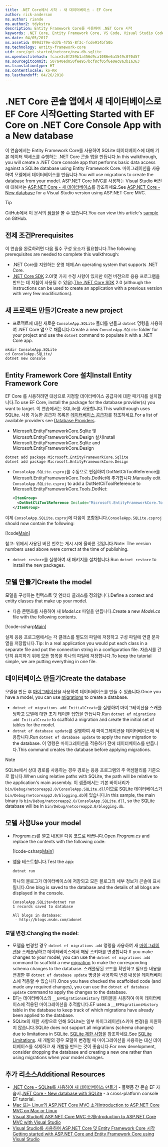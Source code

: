 ```yaml
---
title: .NET Core에서 시작 - 새 데이터베이스 - EF Core
author: rick-anderson
ms.author: riande
ms.author2: tdykstra
description: Entity Framework Core를 사용하여 .NET Core 시작
keywords: .NET Core, Entity Framework Core, VS Code, Visual Studio Code, Mac, Linux
ms.date: 04/05/2017
ms.assetid: 099d179e-dd7b-4755-8f3c-fcde914bf50b
ms.technology: entity-framework-core
uid: core/get-started/netcore/new-db-sqlite
ms.openlocfilehash: fcace3c0f259b1a456d9ca1086e6a1549c070d57
ms.sourcegitcommit: 507a40ed050fee957bcf8cf05f6e0ec8a3b1a363
ms.translationtype: HT
ms.contentlocale: ko-KR
ms.lasthandoff: 04/26/2018
---
```

# <a name="getting-started-with-ef-core-on-net-core-console-app-with-a-new-database"></a><span data-ttu-id="97b6c-104">.NET Core 콘솔 앱에서 새 데이터베이스로 EF Core 시작</span><span class="sxs-lookup"><span data-stu-id="97b6c-104">Getting Started with EF Core on .NET Core Console App with a New database</span></span>

<span data-ttu-id="97b6c-105">이 연습에서는 Entity Framework Core를 사용하여 SQLite 데이터베이스에 대해 기본 데이터 액세스를 수행하는 .NET Core 콘솔 앱을 만듭니다.</span><span class="sxs-lookup"><span data-stu-id="97b6c-105">In this walkthrough, you will create a .NET Core console app that performs basic data access against a SQLite database using Entity Framework Core.</span></span> <span data-ttu-id="97b6c-106">마이그레이션을 사용하여 모델에서 데이터베이스를 만듭니다.</span><span class="sxs-lookup"><span data-stu-id="97b6c-106">You will use migrations to create the database from your model.</span></span> <span data-ttu-id="97b6c-107">ASP.NET Core MVC를 사용하는 Visual Studio 버전에 대해서는 [ASP.NET Core - 새 데이터베이스](xref:core/get-started/aspnetcore/new-db)를 참조하세요.</span><span class="sxs-lookup"><span data-stu-id="97b6c-107">See [ASP.NET Core - New database](xref:core/get-started/aspnetcore/new-db) for a Visual Studio version using ASP.NET Core MVC.</span></span>

> [!TIP]  
> <span data-ttu-id="97b6c-108">GitHub에서 이 문서의 [샘플](https://github.com/aspnet/EntityFramework.Docs/tree/master/samples/core/GetStarted/NetCore/ConsoleApp.SQLite)을 볼 수 있습니다.</span><span class="sxs-lookup"><span data-stu-id="97b6c-108">You can view this article's [sample](https://github.com/aspnet/EntityFramework.Docs/tree/master/samples/core/GetStarted/NetCore/ConsoleApp.SQLite) on GitHub.</span></span>

## <a name="prerequisites"></a><span data-ttu-id="97b6c-109">전제 조건</span><span class="sxs-lookup"><span data-stu-id="97b6c-109">Prerequisites</span></span>

<span data-ttu-id="97b6c-110">이 연습을 완료하려면 다음 필수 구성 요소가 필요합니다.</span><span class="sxs-lookup"><span data-stu-id="97b6c-110">The following prerequisites are needed to complete this walkthrough:</span></span>
* <span data-ttu-id="97b6c-111">.NET Core를 지원하는 운영 체제.</span><span class="sxs-lookup"><span data-stu-id="97b6c-111">An operating system that supports .NET Core.</span></span>
* <span data-ttu-id="97b6c-112">[.NET Core SDK](https://www.microsoft.com/net/core) 2.0(몇 가지 수정 사항이 있지만 이전 버전으로 응용 프로그램을 만드는 데 지침이 사용될 수 있음).</span><span class="sxs-lookup"><span data-stu-id="97b6c-112">[The .NET Core SDK](https://www.microsoft.com/net/core) 2.0 (although the instructions can be used to create an application with a previous version with very few modifications).</span></span>

## <a name="create-a-new-project"></a><span data-ttu-id="97b6c-113">새 프로젝트 만들기</span><span class="sxs-lookup"><span data-stu-id="97b6c-113">Create a new project</span></span>

* <span data-ttu-id="97b6c-114">프로젝트에 대한 새로운 `ConsoleApp.SQLite` 폴더를 만들고 `dotnet` 명령을 사용하여 .NET Core 앱으로 채웁니다.</span><span class="sxs-lookup"><span data-stu-id="97b6c-114">Create a new `ConsoleApp.SQLite` folder for your project and use the `dotnet` command to populate it with a .NET Core app.</span></span>

``` Console
mkdir ConsoleApp.SQLite
cd ConsoleApp.SQLite/
dotnet new console
```

## <a name="install-entity-framework-core"></a><span data-ttu-id="97b6c-115">Entity Framework Core 설치</span><span class="sxs-lookup"><span data-stu-id="97b6c-115">Install Entity Framework Core</span></span>

<span data-ttu-id="97b6c-116">EF Core 를 사용하려면 대상으로 지정할 데이터베이스 공급자에 대한 패키지를 설치합니다.</span><span class="sxs-lookup"><span data-stu-id="97b6c-116">To use EF Core, install the package for the database provider(s) you want to target.</span></span> <span data-ttu-id="97b6c-117">이 연습에서는 SQLite를 사용합니다.</span><span class="sxs-lookup"><span data-stu-id="97b6c-117">This walkthrough uses SQLite.</span></span> <span data-ttu-id="97b6c-118">사용 가능한 공급자 목록은 [데이터베이스 공급자](../../providers/index.md)를 참조하세요.</span><span class="sxs-lookup"><span data-stu-id="97b6c-118">For a list of available providers see [Database Providers](../../providers/index.md).</span></span>

* <span data-ttu-id="97b6c-119">Microsoft.EntityFrameworkCore.Sqlite 및 Microsoft.EntityFrameworkCore.Design 설치</span><span class="sxs-lookup"><span data-stu-id="97b6c-119">Install Microsoft.EntityFrameworkCore.Sqlite and Microsoft.EntityFrameworkCore.Design</span></span>

``` Console
dotnet add package Microsoft.EntityFrameworkCore.Sqlite
dotnet add package Microsoft.EntityFrameworkCore.Design
```

* <span data-ttu-id="97b6c-120">`ConsoleApp.SQLite.csproj`를 수동으로 편집하여 DotNetCliToolReference를 Microsoft.EntityFrameworkCore.Tools.DotNet에 추가합니다.</span><span class="sxs-lookup"><span data-stu-id="97b6c-120">Manually edit `ConsoleApp.SQLite.csproj` to add a DotNetCliToolReference to Microsoft.EntityFrameworkCore.Tools.DotNet:</span></span>

  ``` xml
  <ItemGroup>
    <DotNetCliToolReference Include="Microsoft.EntityFrameworkCore.Tools.DotNet" Version="2.0.0" />
  </ItemGroup>
  ```

<span data-ttu-id="97b6c-121">이제 `ConsoleApp.SQLite.csproj`에 다음이 포함됩니다.</span><span class="sxs-lookup"><span data-stu-id="97b6c-121">`ConsoleApp.SQLite.csproj` should now contain the following:</span></span>

[!code[Main](../../../../samples/core/GetStarted/NetCore/ConsoleApp.SQLite/ConsoleApp.SQLite.csproj)]

 <span data-ttu-id="97b6c-122">참고: 위에서 사용된 버전 번호는 게시 시에 올바른 것입니다.</span><span class="sxs-lookup"><span data-stu-id="97b6c-122">Note: The version numbers used above were correct at the time of publishing.</span></span>

*  <span data-ttu-id="97b6c-123">`dotnet restore`를 실행하여 새 패키지를 설치합니다.</span><span class="sxs-lookup"><span data-stu-id="97b6c-123">Run `dotnet restore` to install the new packages.</span></span>

## <a name="create-the-model"></a><span data-ttu-id="97b6c-124">모델 만들기</span><span class="sxs-lookup"><span data-stu-id="97b6c-124">Create the model</span></span>

<span data-ttu-id="97b6c-125">모델을 구성하는 컨텍스트 및 엔터티 클래스를 정의합니다.</span><span class="sxs-lookup"><span data-stu-id="97b6c-125">Define a context and entity classes that make up your model.</span></span>

* <span data-ttu-id="97b6c-126">다음 콘텐츠를 사용하여 새 *Model.cs* 파일을 만듭니다.</span><span class="sxs-lookup"><span data-stu-id="97b6c-126">Create a new *Model.cs* file with the following contents.</span></span>

[!code-csharp[Main](../../../../samples/core/GetStarted/NetCore/ConsoleApp.SQLite/Model.cs)]

<span data-ttu-id="97b6c-127">실제 응용 프로그램에서는 각 클래스를 별도의 파일에 저장하고 구성 파일에 연결 문자열을 저장합니다.</span><span class="sxs-lookup"><span data-stu-id="97b6c-127">Tip: In a real application you would put each class in a separate file and put the connection string in a configuration file.</span></span> <span data-ttu-id="97b6c-128">자습서를 간단히 유지하기 위해 모든 항목을 하나의 파일에 저장합니다.</span><span class="sxs-lookup"><span data-stu-id="97b6c-128">To keep the tutorial simple, we are putting everything in one file.</span></span>

## <a name="create-the-database"></a><span data-ttu-id="97b6c-129">데이터베이스 만들기</span><span class="sxs-lookup"><span data-stu-id="97b6c-129">Create the database</span></span>

<span data-ttu-id="97b6c-130">모델을 만든 후 [마이그레이션](https://docs.microsoft.com/aspnet/core/data/ef-mvc/migrations#introduction-to-migrations)을 사용하여 데이터베이스를 만들 수 있습니다.</span><span class="sxs-lookup"><span data-stu-id="97b6c-130">Once you have a model, you can use [migrations](https://docs.microsoft.com/aspnet/core/data/ef-mvc/migrations#introduction-to-migrations) to create a database.</span></span>

* <span data-ttu-id="97b6c-131">`dotnet ef migrations add InitialCreate`를 실행하여 마이그레이션을 스캐폴딩하고 모델에 대한 초기 테이블 집합을 만듭니다.</span><span class="sxs-lookup"><span data-stu-id="97b6c-131">Run `dotnet ef migrations add InitialCreate` to scaffold a migration and create the initial set of tables for the model.</span></span>
* <span data-ttu-id="97b6c-132">`dotnet ef database update`를 실행하여 새 마이그레이션을 데이터베이스에 적용합니다.</span><span class="sxs-lookup"><span data-stu-id="97b6c-132">Run `dotnet ef database update` to apply the new migration to the database.</span></span> <span data-ttu-id="97b6c-133">이 명령은 마이그레이션을 적용하기 전에 데이터베이스를 만듭니다.</span><span class="sxs-lookup"><span data-stu-id="97b6c-133">This command creates the database before applying migrations.</span></span>

> [!NOTE]  
> <span data-ttu-id="97b6c-134">SQLite에서 상대 경로를 사용하는 경우 경로는 응용 프로그램의 주 어셈블리를 기준으로 합니다.</span><span class="sxs-lookup"><span data-stu-id="97b6c-134">When using relative paths with SQLite, the path will be relative to the application's main assembly.</span></span> <span data-ttu-id="97b6c-135">이 샘플에서는 기본 바이너리가 `bin/Debug/netcoreapp2.0/ConsoleApp.SQLite.dll`이므로 SQLite 데이터베이스가 `bin/Debug/netcoreapp2.0/blogging.db`에 있습니다.</span><span class="sxs-lookup"><span data-stu-id="97b6c-135">In this sample, the main binary is `bin/Debug/netcoreapp2.0/ConsoleApp.SQLite.dll`, so the SQLite database will be in `bin/Debug/netcoreapp2.0/blogging.db`.</span></span>

## <a name="use-your-model"></a><span data-ttu-id="97b6c-136">모델 사용</span><span class="sxs-lookup"><span data-stu-id="97b6c-136">Use your model</span></span>

* <span data-ttu-id="97b6c-137">*Program.cs*를 열고 내용을 다음 코드로 바꿉니다.</span><span class="sxs-lookup"><span data-stu-id="97b6c-137">Open *Program.cs* and replace the contents with the following code:</span></span>

  [!code-csharp[Main](../../../../samples/core/GetStarted/NetCore/ConsoleApp.SQLite/Program.cs)]

* <span data-ttu-id="97b6c-138">앱을 테스트합니다.</span><span class="sxs-lookup"><span data-stu-id="97b6c-138">Test the app:</span></span>

  `dotnet run`

  <span data-ttu-id="97b6c-139">하나의 블로그가 데이터베이스에 저장되고 모든 블로그의 세부 정보가 콘솔에 표시됩니다.</span><span class="sxs-lookup"><span data-stu-id="97b6c-139">One blog is saved to the database and the details of all blogs are displayed in the console.</span></span>

  ``` Console
  ConsoleApp.SQLite>dotnet run
  1 records saved to database

  All blogs in database:
   - http://blogs.msdn.com/adonet
  ```

### <a name="changing-the-model"></a><span data-ttu-id="97b6c-140">모델 변경:</span><span class="sxs-lookup"><span data-stu-id="97b6c-140">Changing the model:</span></span>

- <span data-ttu-id="97b6c-141">모델을 변경할 경우 `dotnet ef migrations add` 명령을 사용하여 새 [마이그레이션](https://docs.microsoft.com/aspnet/core/data/ef-mvc/migrations#introduction-to-migrations)을 스캐폴딩하고 데이터베이스에서 해당 스키마를 변경합니다.</span><span class="sxs-lookup"><span data-stu-id="97b6c-141">If you make changes to your model, you can use the `dotnet ef migrations add` command to scaffold a new [migration](https://docs.microsoft.com/aspnet/core/data/ef-mvc/migrations#introduction-to-migrations)  to make the corresponding schema changes to the database.</span></span> <span data-ttu-id="97b6c-142">스캐폴딩된 코드를 확인하고 필요한 내용을 변경한 후 `dotnet ef database update` 명령을 사용하여 변경 내용을 데이터베이스에 적용할 수 있습니다.</span><span class="sxs-lookup"><span data-stu-id="97b6c-142">Once you have checked the scaffolded code (and made any required changes), you can use the `dotnet ef database update` command to apply the changes to the database.</span></span>
- <span data-ttu-id="97b6c-143">EF는 데이터베이스의 `__EFMigrationsHistory` 테이블을 사용하여 이미 데이터베이스에 적용된 마이그레이션을 추적합니다.</span><span class="sxs-lookup"><span data-stu-id="97b6c-143">EF uses a `__EFMigrationsHistory` table in the database to keep track of which migrations have already been applied to the database.</span></span>
- <span data-ttu-id="97b6c-144">SQLite의 제한 사항으로 인해 SQLite는 일부 마이그레이션(스키마 변경)을 지원하지 않습니다.</span><span class="sxs-lookup"><span data-stu-id="97b6c-144">SQLite does not support all migrations (schema changes) due to limitations in SQLite.</span></span> <span data-ttu-id="97b6c-145">[SQLite 제한 사항](../../providers/sqlite/limitations.md)을 참조하세요.</span><span class="sxs-lookup"><span data-stu-id="97b6c-145">See [SQLite Limitations](../../providers/sqlite/limitations.md).</span></span> <span data-ttu-id="97b6c-146">새 개발의 경우 모델이 변경될 때 마이그레이션을 사용하는 대신 데이터베이스를 삭제하고 새 개발을 만드는 것이 좋습니다.</span><span class="sxs-lookup"><span data-stu-id="97b6c-146">For new development, consider dropping the database and creating a new one rather than using migrations when your model changes.</span></span>

## <a name="additional-resources"></a><span data-ttu-id="97b6c-147">추가 리소스</span><span class="sxs-lookup"><span data-stu-id="97b6c-147">Additional Resources</span></span>

* <span data-ttu-id="97b6c-148">[.NET Core - SQLite를 사용하여 새 데이터베이스 만들기](xref:core/get-started/netcore/new-db-sqlite) - 플랫폼 간 콘솔 EF 자습서.</span><span class="sxs-lookup"><span data-stu-id="97b6c-148">[.NET Core - New database with SQLite](xref:core/get-started/netcore/new-db-sqlite) -  a cross-platform console EF tutorial.</span></span>
* [<span data-ttu-id="97b6c-149">Mac 또는 Linux의 ASP.NET Core MVC 소개</span><span class="sxs-lookup"><span data-stu-id="97b6c-149">Introduction to ASP.NET Core MVC on Mac or Linux</span></span>](https://docs.microsoft.com/aspnet/core/tutorials/first-mvc-app-xplat/index)
* [<span data-ttu-id="97b6c-150">Visual Studio의 ASP.NET Core MVC 소개</span><span class="sxs-lookup"><span data-stu-id="97b6c-150">Introduction to ASP.NET Core MVC with Visual Studio</span></span>](https://docs.microsoft.com/aspnet/core/tutorials/first-mvc-app/index)
* [<span data-ttu-id="97b6c-151">Visual Studio를 사용하여 ASP.NET Core 및 Entity Framework Core 시작</span><span class="sxs-lookup"><span data-stu-id="97b6c-151">Getting started with ASP.NET Core and Entity Framework Core using Visual Studio</span></span>](https://docs.microsoft.com/aspnet/core/data/ef-mvc/index)
